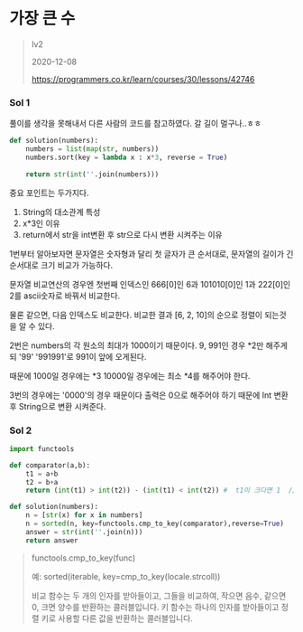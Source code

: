 # 가장 큰 수
> lv2
>
> 2020-12-08
>
> https://programmers.co.kr/learn/courses/30/lessons/42746

### Sol 1
풀이를 생각을 못해내서 다른 사람의 코드를 참고하였다. 갈 길이 멀구나..ㅎㅎ

```python
def solution(numbers):
    numbers = list(map(str, numbers))
    numbers.sort(key = lambda x : x*3, reverse = True)
    
    return str(int(''.join(numbers)))
```

중요 포인트는 두가지다.
1. String의 대소관계 특성
2. x*3인 이유
3. return에서 str을 int변환 후 str으로 다시 변환 시켜주는 이유

1번부터 알아보자면 문자열은 숫자형과 달리 첫 글자가 큰 순서대로, 문자열의 길이가 긴 순서대로 크기 비교가 가능하다.

문자열 비교연산의 경우엔 첫번째 인덱스인 666[0]인 6과 101010[0]인 1과 222[0]인 2를 ascii숫자로 바꿔서 비교한다. 

물론 같으면, 다음 인덱스도 비교한다. 비교한 결과 [6, 2, 10]의 순으로 정렬이 되는것을 알 수 있다.


2번은 numbers의 각 원소의 최대가 1000이기 때문이다. 9, 991인 경우 *2만 해주게 되 '99' '991991'로 991이 앞에 오게된다.

때문에 1000일 경우에는 *3 10000일 경우에는 최소 *4를 해주어야 한다.


3번의 경우에는 '0000'의 경우 때문이다 출력은 0으로 해주어야 하기 때문에 Int 변환 후 String으로 변환 시켜준다.


### Sol 2
```python
import functools

def comparator(a,b):
    t1 = a+b
    t2 = b+a
    return (int(t1) > int(t2)) - (int(t1) < int(t2)) #  t1이 크다면 1  // t2가 크다면 -1  //  같으면 0

def solution(numbers):
    n = [str(x) for x in numbers]
    n = sorted(n, key=functools.cmp_to_key(comparator),reverse=True)
    answer = str(int(''.join(n)))
    return answer
```

> functools.cmp_to_key(func)
>
> 예: sorted(iterable, key=cmp_to_key(locale.strcoll))  
>
>비교 함수는 두 개의 인자를 받아들이고, 그들을 비교하여, 작으면 음수, 같으면 0, 크면 양수를 반환하는 콜러블입니다. 키 함수는 하나의 인자를 받아들이고 정렬 키로 사용할 다른 값을 반환하는 콜러블입니다.
